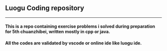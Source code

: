 ## Luogu Coding repository
---
#### This is a repo containing exercise problems i solved during preparation for 5th chuanzhibei, written mostly in cpp or java.

#### All the codes are validated by vscode or online ide like luogu ide.
